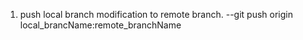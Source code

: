 1. push local branch modification to remote branch.
--git push origin local_brancName:remote_branchName